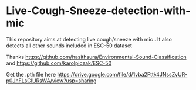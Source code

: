 # Live-Cough-Sneeze-detection-with-mic
This repository aims at detecting live cough/sneeze with mic . It also detects all other sounds included in ESC-50 dataset

Thanks  https://github.com/hasithsura/Environmental-Sound-Classification and https://github.com/karolpiczak/ESC-50

Get the .pth file here https://drive.google.com/file/d/1vba2Fttk4JNssZvUR-p0JhFLsCIURsWA/view?usp=sharing
